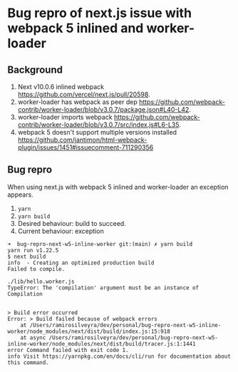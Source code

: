 # Bug repro of next.js issue with webpack 5 inlined and worker-loader

## Background

1. Next v10.0.6 inlined webpack https://github.com/vercel/next.js/pull/20598.
1. worker-loader has webpack as peer dep https://github.com/webpack-contrib/worker-loader/blob/v3.0.7/package.json#L40-L42.
1. worker-loader imports webpack https://github.com/webpack-contrib/worker-loader/blob/v3.0.7/src/index.js#L6-L35.
1. webpack 5 doesn't support multiple versions installed https://github.com/jantimon/html-webpack-plugin/issues/1451#issuecomment-711290356

## Bug repro

When using next.js with webpack 5 inlined and worker-loader an exception appears.

1. `yarn`
1. `yarn build`
1. Desired behaviour: build to succeed.
1. Current behaviour: exception
```
➜  bug-repro-next-w5-inline-worker git:(main) ✗ yarn build
yarn run v1.22.5
$ next build
info  - Creating an optimized production build
Failed to compile.

./lib/hello.worker.js
TypeError: The 'compilation' argument must be an instance of Compilation


> Build error occurred
Error: > Build failed because of webpack errors
    at /Users/ramirosilveyra/dev/personal/bug-repro-next-w5-inline-worker/node_modules/next/dist/build/index.js:15:918
    at async /Users/ramirosilveyra/dev/personal/bug-repro-next-w5-inline-worker/node_modules/next/dist/build/tracer.js:1:1441
error Command failed with exit code 1.
info Visit https://yarnpkg.com/en/docs/cli/run for documentation about this command.
```
